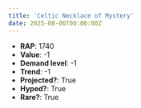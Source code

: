 ```yaml
---
title: 'Celtic Necklace of Mystery'
date: 2025-08-06T00:00:00Z
---
```

- **RAP**: 1740
- **Value**: -1
- **Demand level**: -1
- **Trend**: -1
- **Projected?**: True
- **Hyped?**: True
- **Rare?**: True
